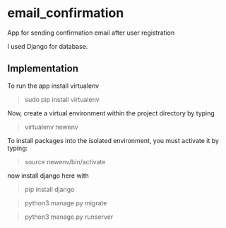 # email_confirmation
App  for sending confirmation email after user registration

I used Django for database.


## Implementation
To run the app install virtualenv

> sudo pip install virtualenv

Now, create a virtual environment within the project directory by typing

> virtualenv newenv

To install packages into the isolated environment, you must activate it by typing:

>source newenv/bin/activate

now install django here with

>pip install django

>python3 manage.py migrate 

>python3 manage.py runserver   


